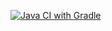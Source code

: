 [![Java CI with Gradle](https://github.com/Nastura/SQL/actions/workflows/gradle.yml/badge.svg)](https://github.com/Nastura/SQL/actions/workflows/gradle.yml)
